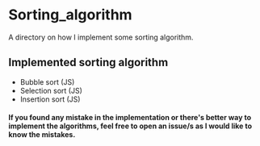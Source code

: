 # Sorting_algorithm
A directory on how I implement some sorting algorithm.

## Implemented sorting algorithm
 
 - Bubble sort (JS)
 - Selection sort (JS)
 - Insertion sort (JS)
 
 
 #### If you found any mistake in the implementation or there's better way to implement the algorithms, feel free to open an issue/s as I would like to know the mistakes.
